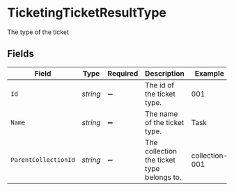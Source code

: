 # TicketingTicketResultType

The type of the ticket


## Fields

| Field                                      | Type                                       | Required                                   | Description                                | Example                                    |
| ------------------------------------------ | ------------------------------------------ | ------------------------------------------ | ------------------------------------------ | ------------------------------------------ |
| `Id`                                       | *string*                                   | :heavy_minus_sign:                         | The id of the ticket type.                 | 001                                        |
| `Name`                                     | *string*                                   | :heavy_minus_sign:                         | The name of the ticket type.               | Task                                       |
| `ParentCollectionId`                       | *string*                                   | :heavy_minus_sign:                         | The collection the ticket type belongs to. | collection-001                             |